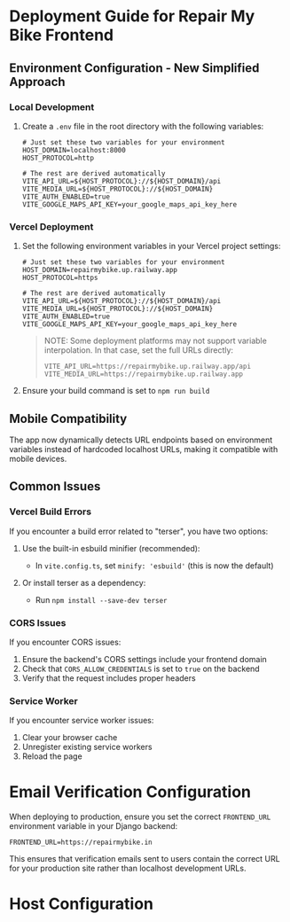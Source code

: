 # Deployment Guide for Repair My Bike Frontend

## Environment Configuration - New Simplified Approach

### Local Development
1. Create a `.env` file in the root directory with the following variables:
   ```
   # Just set these two variables for your environment
   HOST_DOMAIN=localhost:8000
   HOST_PROTOCOL=http
   
   # The rest are derived automatically
   VITE_API_URL=${HOST_PROTOCOL}://${HOST_DOMAIN}/api
   VITE_MEDIA_URL=${HOST_PROTOCOL}://${HOST_DOMAIN}
   VITE_AUTH_ENABLED=true
   VITE_GOOGLE_MAPS_API_KEY=your_google_maps_api_key_here
   ```

### Vercel Deployment
1. Set the following environment variables in your Vercel project settings:
   ```
   # Just set these two variables for your environment
   HOST_DOMAIN=repairmybike.up.railway.app
   HOST_PROTOCOL=https
   
   # The rest are derived automatically
   VITE_API_URL=${HOST_PROTOCOL}://${HOST_DOMAIN}/api
   VITE_MEDIA_URL=${HOST_PROTOCOL}://${HOST_DOMAIN}
   VITE_AUTH_ENABLED=true
   VITE_GOOGLE_MAPS_API_KEY=your_google_maps_api_key_here
   ```

   > NOTE: Some deployment platforms may not support variable interpolation. In that case, set the full URLs directly:
   > ```
   > VITE_API_URL=https://repairmybike.up.railway.app/api
   > VITE_MEDIA_URL=https://repairmybike.up.railway.app
   > ```

2. Ensure your build command is set to `npm run build`

## Mobile Compatibility

The app now dynamically detects URL endpoints based on environment variables instead of hardcoded localhost URLs, making it compatible with mobile devices.

## Common Issues

### Vercel Build Errors

If you encounter a build error related to "terser", you have two options:

1. Use the built-in esbuild minifier (recommended):
   - In `vite.config.ts`, set `minify: 'esbuild'` (this is now the default)

2. Or install terser as a dependency:
   - Run `npm install --save-dev terser`

### CORS Issues

If you encounter CORS issues:

1. Ensure the backend's CORS settings include your frontend domain
2. Check that `CORS_ALLOW_CREDENTIALS` is set to `true` on the backend
3. Verify that the request includes proper headers

### Service Worker 

If you encounter service worker issues:
1. Clear your browser cache 
2. Unregister existing service workers
3. Reload the page 

# Email Verification Configuration

When deploying to production, ensure you set the correct `FRONTEND_URL` environment variable in your Django backend:

```
FRONTEND_URL=https://repairmybike.in
```

This ensures that verification emails sent to users contain the correct URL for your production site rather than localhost development URLs.

# Host Configuration 